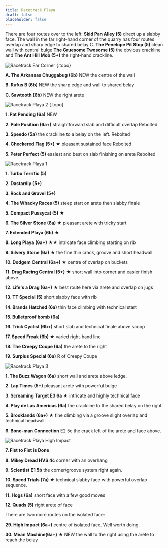 ```yaml
---
title: Racetrack Playa
draft: false
placeholder: false
---
```



There are four routes over to the left: **Skid Pan Alley (5)** direct up a slabby face. The wall in the far right-hand corner of the quarry has four routes overlap and sharp edge to shared belay C. **The Penelope Pit Stop (5)** clean wall with central bulge **The Gruesome Twosome (5)** the obvious crackline and **The Ant Hill Mob (5+)** the right-hand crackline.

![Racetrack Far Corner](/img/peak/buxton/racetrack-far-corner.jpg)
{.topo}

**A. The Arkansas Chuggabug (6b)** NEW the centre of the wall

**B. Rufus B (6b)** NEW the sharp edge and wall to shared belay

**C. Sawtooth (6b)** NEW the right arete

![Racetrack Playa 2](/img/peak/buxton/hh-racetrack-2.jpg)
{.topo}

**1\. Pat Pending (6a)** NEW

**2\. Pole Position (6a+)** straightforward slab and difficult overlap Rebolted

**3\. Speedo (5a)** the crackline to a belay on the left. Rebolted

**4\. Checkered Flag (5+)** ★ pleasant sustained face Rebolted

**5\. Peter Perfect (5)** easiest and best on slab finishing on arete Rebolted

![Racetrack Playa 1](/img/peak/buxton/hh-racetrack-1.jpg)

**1\. Turbo Terrific (5)** 

**2\. Dastardly (5+)**

**3\. Rock and Gravel (5+)**

**4\. The Whacky Races (5)** steep start on arete then slabby finale

**5\. Compact Pussycat (5)** ★

**6\. The Silver Stone (6a)** ★ pleasant arete with tricky start

**7\. Extended Playa (6b)** ★

**8\. Long Playa (6a+)** ★★ intricate face climbing starting on rib

**9\. Silvery Stone (6a)** ★ the fine thin crack, groove and short headwall.

**10\. Dodgem Central (6a+)** ★ centre of overlap on buckets

**11\. Drag Racing Central (5+)** ★ short wall into corner and easier finish above.

**12\. Life's a Drag (6a+)** ★ best route here via arete and overlap on jugs

**13\. TT Special (5)** short slabby face with rib

**14\. Brands Hatched (6a)** thin face climbing with technical start

**15\. Bulletproof bomb (6a)**

**16\. Trick Cyclist (6b+)** short slab and technical finale above scoop

**17\. Speed Freak (6b)** ★ varied right-hand line

**18\. The Creepy Coupe (6a)** the arete to the right

**19\. Surplus Special (6a)** R of Creepy Coupe

![Racetrack Playa 3](/img/peak/buxton/hh-racetrack-3.jpg)

**1\. The Buzz Wagon (6a)** short wall and arete above ledge.

**2\. Lap Times (5+)** pleasant arete with powerful bulge

**3\. Screaming Target E3 6a** ★ intricate and highly technical face

**4\. Play de Las Americas (6a)** the crackline to the shared belay on the right

**5\. Brooklands (6a+)** ★ fine climbing via a groove slight overlap and technical headwall.

**6\. Bone-man Connection** E2 5c the crack left of the arete and face above.

![Racetrack Playa High Impact](/img/peak/buxton/hh-high-impact.jpg)

**7\. Fist to Fist is Done**

**8\. Mikey Dread HVS 4c** corner with an overhang

**9\. Scientist** **E1 5b** the corner/groove system right again.

**10\. Speed Trials (7a)** ★ technical slabby face with powerful overlap sequence.

**11\. Hogs (6a)** short face with a few good moves

**12\. Quads (5)** right arete of face

There are two more routes on the isolated face:

**29\. High Impact (6a+)** centre of isolated face. Well worth doing.

**30\. Mean Machine(6a+)** ★ NEW the wall to the right using the arete to reach the belay
